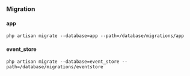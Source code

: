 ### Migration

#### app

```
php artisan migrate --database=app --path=/database/migrations/app
```

#### event_store

```
php artisan migrate --database=event_store --path=/database/migrations/eventstore
```